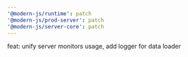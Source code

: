 ```yaml
---
'@modern-js/runtime': patch
'@modern-js/prod-server': patch
'@modern-js/server-core': patch
---
```


feat: unify server monitors usage, add logger for data loader
